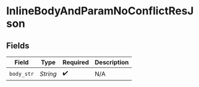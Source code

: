 # InlineBodyAndParamNoConflictResJson


## Fields

| Field              | Type               | Required           | Description        |
| ------------------ | ------------------ | ------------------ | ------------------ |
| `body_str`         | *String*           | :heavy_check_mark: | N/A                |